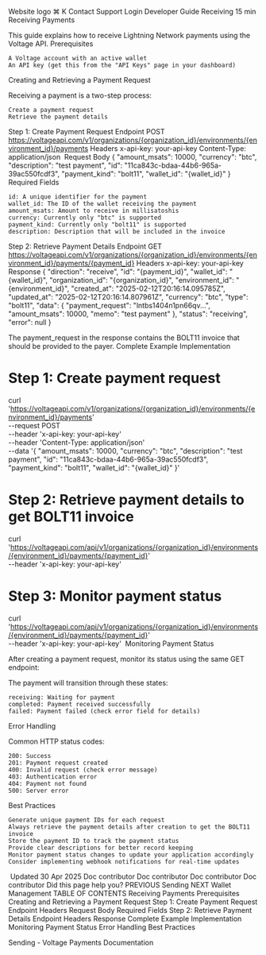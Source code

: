 Website logo
⌘
K
Contact Support
Login
Developer Guide
Receiving
15 min
Receiving Payments

This guide explains how to receive Lightning Network payments using the Voltage API.
Prerequisites

    A Voltage account with an active wallet
    An API key (get this from the "API Keys" page in your dashboard)

Creating and Retrieving a Payment Request

Receiving a payment is a two-step process:

    Create a payment request
    Retrieve the payment details

Step 1: Create Payment Request
Endpoint
POST https://voltageapi.com/v1/organizations/{organization_id}/environments/{environment_id}/payments
﻿
Headers
x-api-key: your-api-key
Content-Type: application/json
﻿
Request Body
{
  "amount_msats": 10000,
  "currency": "btc",
  "description": "test payment",
  "id": "11ca843c-bdaa-44b6-965a-39ac550fcdf3",
  "payment_kind": "bolt11",
  "wallet_id": "{wallet_id}"
}
﻿
Required Fields

    id: A unique identifier for the payment
    wallet_id: The ID of the wallet receiving the payment
    amount_msats: Amount to receive in millisatoshis
    currency: Currently only "btc" is supported
    payment_kind: Currently only "bolt11" is supported
    description: Description that will be included in the invoice

Step 2: Retrieve Payment Details
Endpoint
GET https://voltageapi.com/v1/organizations/{organization_id}/environments/{environment_id}/payments/{payment_id}
﻿
Headers
x-api-key: your-api-key
﻿
Response
{
  "direction": "receive",
  "id": "{payment_id}",
  "wallet_id": "{wallet_id}",
  "organization_id": "{organization_id}",
  "environment_id": "{environment_id}",
  "created_at": "2025-02-12T20:16:14.095785Z",
  "updated_at": "2025-02-12T20:16:14.807961Z",
  "currency": "btc",
  "type": "bolt11",
  "data": {
    "payment_request": "lntbs1404n1pn66qv...",
    "amount_msats": 10000,
    "memo": "test payment"
  },
  "status": "receiving",
  "error": null
}
﻿

The payment_request in the response contains the BOLT11 invoice that should be provided to the payer.
Complete Example Implementation
# Step 1: Create payment request
curl 'https://voltageapi.com/v1/organizations/{organization_id}/environments/{environment_id}/payments' \
  --request POST \
  --header 'x-api-key: your-api-key' \
  --header 'Content-Type: application/json' \
  --data '{
    "amount_msats": 10000,
    "currency": "btc",
    "description": "test payment",
    "id": "11ca843c-bdaa-44b6-965a-39ac550fcdf3",
    "payment_kind": "bolt11",
    "wallet_id": "{wallet_id}"
  }'

# Step 2: Retrieve payment details to get BOLT11 invoice
curl 'https://voltageapi.com/api/v1/organizations/{organization_id}/environments/{environment_id}/payments/{payment_id}' \
  --header 'x-api-key: your-api-key'

# Step 3: Monitor payment status
curl 'https://voltageapi.com/api/v1/organizations/{organization_id}/environments/{environment_id}/payments/{payment_id}' \
  --header 'x-api-key: your-api-key'
﻿
Monitoring Payment Status

After creating a payment request, monitor its status using the same GET endpoint:

The payment will transition through these states:

    receiving: Waiting for payment
    completed: Payment received successfully
    failed: Payment failed (check error field for details)

Error Handling

Common HTTP status codes:

    200: Success
    201: Payment request created
    400: Invalid request (check error message)
    403: Authentication error
    404: Payment not found
    500: Server error

Best Practices

    Generate unique payment IDs for each request
    Always retrieve the payment details after creation to get the BOLT11 invoice
    Store the payment ID to track the payment status
    Provide clear descriptions for better record keeping
    Monitor payment status changes to update your application accordingly
    Consider implementing webhook notifications for real-time updates

﻿
Updated 30 Apr 2025
Doc contributor
Doc contributor
Doc contributor
Doc contributor
Did this page help you?
PREVIOUS
Sending
NEXT
Wallet Management
TABLE OF CONTENTS
Receiving Payments
Prerequisites
Creating and Retrieving a Payment Request
Step 1: Create Payment Request
Endpoint
Headers
Request Body
Required Fields
Step 2: Retrieve Payment Details
Endpoint
Headers
Response
Complete Example Implementation
Monitoring Payment Status
Error Handling
Best Practices

Sending - Voltage Payments Documentation
